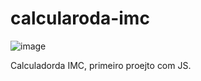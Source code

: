 # calcularoda-imc

![image](https://github.com/MariaJuliaAS/calcularoda-imc/assets/145461566/de8b9363-957d-43cc-8bbf-6d19e692ac04)

Calculadorda IMC, primeiro proejto com JS.
